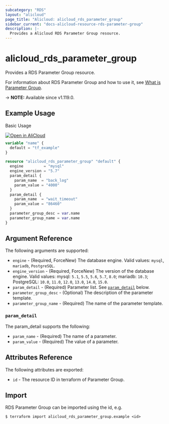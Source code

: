 ```yaml
---
subcategory: "RDS"
layout: "alicloud"
page_title: "Alicloud: alicloud_rds_parameter_group"
sidebar_current: "docs-alicloud-resource-rds-parameter-group"
description: |-
  Provides a Alicloud RDS Parameter Group resource.
---
```


# alicloud_rds_parameter_group

Provides a RDS Parameter Group resource.

For information about RDS Parameter Group and how to use it, see [What is Parameter Group](https://www.alibabacloud.com/help/en/doc-detail/144839.htm).

-> **NOTE:** Available since v1.119.0.

## Example Usage

Basic Usage

<div style="display: block;margin-bottom: 40px;"><div class="oics-button" style="float: right;position: absolute;margin-bottom: 10px;">
  <a href="https://api.aliyun.com/api-tools/terraform?resource=alicloud_rds_parameter_group&exampleId=ecba00a3-4705-c617-8963-76bd9ed57d6d16e9a7fb&activeTab=example&spm=docs.r.rds_parameter_group.0.ecba00a347&intl_lang=EN_US" target="_blank">
    <img alt="Open in AliCloud" src="https://img.alicdn.com/imgextra/i1/O1CN01hjjqXv1uYUlY56FyX_!!6000000006049-55-tps-254-36.svg" style="max-height: 44px; max-width: 100%;">
  </a>
</div></div>

```terraform
variable "name" {
  default = "tf_example"
}

resource "alicloud_rds_parameter_group" "default" {
  engine         = "mysql"
  engine_version = "5.7"
  param_detail {
    param_name  = "back_log"
    param_value = "4000"
  }
  param_detail {
    param_name  = "wait_timeout"
    param_value = "86460"
  }
  parameter_group_desc = var.name
  parameter_group_name = var.name
}
```

## Argument Reference

The following arguments are supported:

* `engine` - (Required, ForceNew) The database engine. Valid values: `mysql`, `mariadb`, `PostgreSQL`.
* `engine_version` - (Required, ForceNew) The version of the database engine. Valid values: mysql: `5.1`, `5.5`, `5.6`, `5.7`, `8.0`; mariadb: `10.3`; PostgreSQL: `10.0`, `11.0`, `12.0`, `13.0`, `14.0`, `15.0`.
* `param_detail` - (Required) Parameter list. See [`param_detail`](#param_detail) below.
* `parameter_group_desc` - (Optional) The description of the parameter template.
* `parameter_group_name` - (Required) The name of the parameter template.

### `param_detail`

The param_detail supports the following: 

* `param_name` - (Required) The name of a parameter.
* `param_value` - (Required) The value of a parameter.

## Attributes Reference

The following attributes are exported:

* `id` - The resource ID in terraform of Parameter Group.

## Import

RDS Parameter Group can be imported using the id, e.g.

```shell
$ terraform import alicloud_rds_parameter_group.example <id>
```
